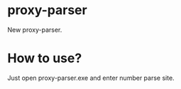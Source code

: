# proxy-parser
New proxy-parser.

# How to use?
Just open proxy-parser.exe and enter number parse site. 
